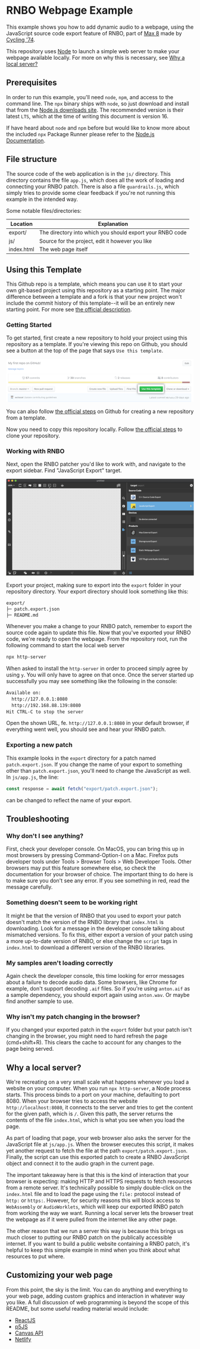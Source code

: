 # RNBO Webpage Example

This example shows you how to add dynamic audio to a webpage, using the JavaScript source code export feature of RNBO, part of [Max 8](https://cycling74.com/products/max) made by [Cycling '74](https://cycling74.com).

This repository uses [Node](https://nodejs.org/en/) to launch a simple web server to make your webpage available locally. For more on why this is necessary, see [Why a local server?](#why-a-local-server)

## Prerequisites

In order to run this example, you'll need `node`, `npm`, and access to the command line. The `npx` binary ships with `node`, so just download and install that from the [Node.js downloads site](https://nodejs.org/en/download/). The recommended version is their latest `LTS`, which at the time of writing this document is version 16.

If have heard about `node` and `npm` before but would like to know more about the included `npx` Package Runner please refer to the [Node.js Documentation](https://nodejs.dev/learn/the-npx-nodejs-package-runner).

## File structure

The source code of the web application is in the `js/` directory. This directory contains the file `app.js`, which does all the work of loading and connecting your RNBO patch. There is also a file `guardrails.js`, which simply tries to provide some clear feedback if you're not running this example in the intended way.

Some notable files/directories:

| Location                          | Explanation   |
| --------------------------------- | ------------- |
| export/                           | The directory into which you should export your RNBO code |
| js/                               | Source for the project, edit it however you like |
| index.html                        | The web page itself |

## Using this Template

This Github repo is a template, which means you can use it to start your own git-based project using this repository as a starting point. The major difference between a template and a fork is that your new project won't include the commit history of this template--it will be an entirely new starting point. For more see [the official description](https://docs.github.com/en/repositories/creating-and-managing-repositories/creating-a-repository-from-a-template).

### Getting Started

To get started, first create a new repository to hold your project using this repository as a template. If you're viewing this repo on Github, you should see a button at the top of the page that says `Use this template`. 

![Use this template button](./img/use-this-template-button.png)

You can also follow [the official steps](https://docs.github.com/en/repositories/creating-and-managing-repositories/creating-a-repository-from-a-template) on Github for creating a new repository from a template.

Now you need to copy this repository locally. Follow [the official steps](https://docs.github.com/en/repositories/creating-and-managing-repositories/cloning-a-repository) to clone your repository.

### Working with RNBO

Next, open the RNBO patcher you'd like to work with, and navigate to the export sidebar. Find "JavaScript Export" target.

![JavaScript source code export in the sidebar](./img/js-export-location.png)

Export your project, making sure to export into the `export` folder in your repository directory. Your export directory should look something like this:

```
export/
├─ patch.export.json
├─ README.md
```

Whenever you make a change to your RNBO patch, remember to export the source code again to update this file. Now that you've exported your RNBO code, we're ready to open the webpage. From the repository root, run the following command to start the local web server

```sh
npx http-server
```

When asked to install the `http-server` in order to proceed simply agree by using `y`. You will only have to agree on that once.
Once the server started up successfully you may see something like the following in the console:

```sh
Available on:
  http://127.0.0.1:8080
  http://192.168.88.139:8080
Hit CTRL-C to stop the server
```
Open the shown URL, fe. `http://127.0.0.1:8080` in your default browser, if everything went well, you should see and hear your RNBO patch.

### Exporting a new patch

This example looks in the `export` directory for a patch named `patch.export.json`. If you change the name of your export to something other than `patch.export.json`, you'll need to change the JavaScript as well. In `js/app.js`, the line:

```js
const response = await fetch("export/patch.export.json");
```

can be changed to reflect the name of your export.

## Troubleshooting

### Why don't I see anything?

First, check your developer console. On MacOS, you can bring this up in most browsers by pressing Command-Option-I on a Mac. Firefox puts developer tools under Tools > Browser Tools > Web Developer Tools. Other browsers may put this feature somewhere else, so check the documentation for your browser of choice. The important thing to do here is to make sure you don't see any error. If you see something in red, read the message carefully.

### Something doesn't seem to be working right

It might be that the version of RNBO that you used to export your patch doesn't match the version of the RNBO library that `index.html` is downloading. Look for a message in the developer console talking about mismatched versions. To fix this, either export a version of your patch using a more up-to-date version of RNBO, or else change the `script` tags in `index.html` to download a different version of the RNBO libraries.

### My samples aren't loading correctly

Again check the developer console, this time looking for error messages about a failure to decode audio data. Some browsers, like Chrome for example, don't support decoding `.aif` files. So if you're using `anton.aif` as a sample dependency, you should export again using `anton.wav`. Or maybe find another sample to use.

### Why isn't my patch changing in the browser?

If you changed your exported patch in the `export` folder but your patch isn't changing in the browser, you might need to hard refresh the page (cmd+shift+R). This clears the cache to account for any changes to the page being served.

## Why a local server?
We're recreating on a very small scale what happens whenever you load a website on your computer. When you run `npx http-server`, a Node process starts. This process binds to a port on your machine, defaulting to port 8080. When your browser tries to access the website `http://localhost:8080`, it connects to the server and tries to get the content for the given path, which is `/`. Given this path, the server returns the contents of the file `index.html`, which is what you see when you load the page.

As part of loading that page, your web browser also asks the server for the JavaScript file at `js/app.js`. When the browser executes this script, it makes yet another request to fetch the file at the path `export/patch.export.json`. Finally, the script can use this exported patch to create a RNBO JavaScript object and connect it to the audio graph in the current page.

The important takeaway here is that this is the kind of interaction that your browser is expecting: making HTTP and HTTPS requests to fetch resources from a remote server. It's technically possible to simply double-click on the `index.html` file and to load the page using the `file:` protocol instead of `http:` or `https:`. However, for security reasons this will block access to `WebAssembly` or `AudioWorklets`, which will keep our exported RNBO patch from working the way we want. Running a local server lets the browser treat the webpage as if it were pulled from the internet like any other page.

The other reason that we run a server this way is because this brings us much closer to putting our RNBO patch on the publically accessible internet. If you want to build a public website containing a RNBO patch, it's helpful to keep this simple example in mind when you think about what resources to put where.

## Customizing your web page

From this point, the sky is the limit. You can do anything and everything to your web page, adding custom graphics and interaction in whatever way you like. A full discussion of web programming is beyond the scope of this README, but some useful reading material would include:

- [ReactJS](https://reactjs.org/)
- [p5JS](https://p5js.org/)
- [Canvas API](https://developer.mozilla.org/en-US/docs/Web/API/Canvas_API/Tutorial)
- [Netlify](https://www.netlify.com/)
